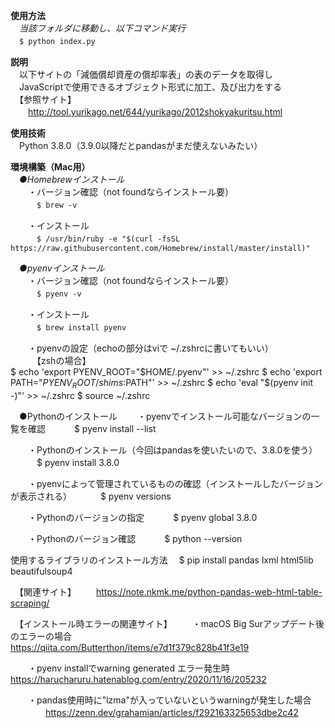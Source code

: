 **使用方法**  
　*当該フォルダに移動し、以下コマンド実行*  
　`$ python index.py`

**説明**  
　以下サイトの「減価償却資産の償却率表」の表のデータを取得し  
　JavaScriptで使用できるオブジェクト形式に加工、及び出力をする  
　【参照サイト】  
　　http://tool.yurikago.net/644/yurikago/2012shokyakuritsu.html  

**使用技術**  
　Python 3.8.0（3.9.0以降だとpandasがまだ使えないみたい）  

**環境構築（Mac用）**  
　*●Homebrewインストール*  
　　・バージョン確認（not foundならインストール要）  
　　　`$ brew -v`

　　・インストール  
　　　`$ /usr/bin/ruby -e "$(curl -fsSL https://raw.githubusercontent.com/Homebrew/install/master/install)"`

　*●pyenvインストール*  
　　・バージョン確認（not foundならインストール要）  
　　　`$ pyenv -v`  

　　・インストール  
　　　`$ brew install pyenv`  

　　・pyenvの設定（echoの部分はviで ~/.zshrcに書いてもいい）  
　　　【zshの場合】  
    $ echo 'export PYENV_ROOT="$HOME/.pyenv"' >> ~/.zshrc
    $ echo 'export PATH="$PYENV_ROOT/shims:$PATH"' >> ~/.zshrc
    $ echo 'eval "$(pyenv init -)"' >> ~/.zshrc
    $ source ~/.zshrc

　●Pythonのインストール
　　・pyenvでインストール可能なバージョンの一覧を確認
　　　$ pyenv install --list

　　・Pythonのインストール（今回はpandasを使いたいので、3.8.0を使う）
　　　$ pyenv install 3.8.0

　　・pyenvによって管理されているものの確認（インストールしたバージョンが表示される）
　　　$ pyenv versions

　　・Pythonのバージョンの指定
　　　$ pyenv global 3.8.0

　　・Pythonのバージョン確認
　　　$ python --version

使用するライブラリのインストール方法
　$ pip install pandas lxml html5lib beautifulsoup4

　【関連サイト】
　　https://note.nkmk.me/python-pandas-web-html-table-scraping/

　【インストール時エラーの関連サイト】
　　・macOS Big Surアップデート後のエラーの場合
　　　　https://qiita.com/Butterthon/items/e7d1f379c828b41f3e19

　　・pyenv installでwarning generated エラー発生時
　　　　https://harucharuru.hatenablog.com/entry/2020/11/16/205232

　　・pandas使用時に"lzma"が入っていないというwarningが発生した場合
　　　　https://zenn.dev/grahamian/articles/f292163325653dbe2c42
